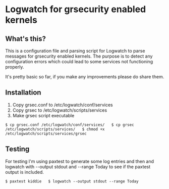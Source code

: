 Logwatch for grsecurity enabled kernels
=

What's this?
-

This is a configuration file and parsing script for Logwatch to parse messages 
for grsecurity enabled kernels. The purpose is to detect any configuration errors
which could lead to some services not functioning properly. 

It's pretty basic so far, if you make any improvements please do share them.


Installation
-

1. Copy grsec.conf to /etc/logwatch/conf/services
2. Copy grsec to /etc/logwatch/scripts/services
3. Make grsec script executable 

`$ cp grsec.conf /etc/logwatch/conf/services/  
$ cp grsec /etc/logwatch/scripts/services/  
$ chmod +x /etc/logwatch/scripts/services/grsec`


Testing 
-

For testing I'm using paxtest to generate some log entries and then and logwatch 
with --output stdout and --range Today to see if the paxtest output is included. 

`$ paxtest kiddie  
$ logwatch --output stdout --range Today`
